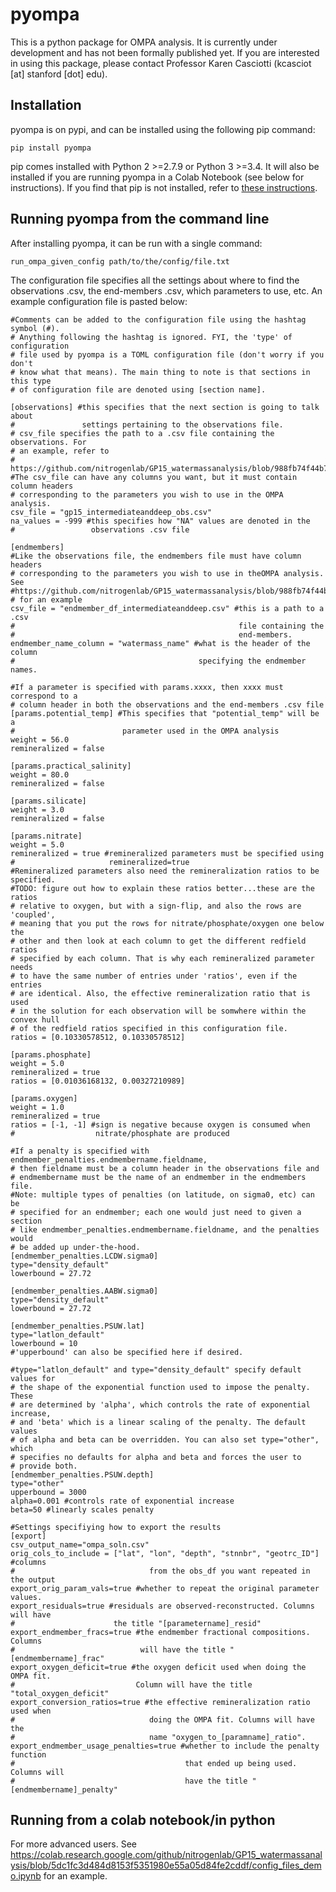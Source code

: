 # pyompa
This is a python package for OMPA analysis. It is currently under development and has not been formally published yet. If you are interested in using this package, please contact Professor Karen Casciotti (kcasciot [at] stanford [dot] edu).

## Installation

pyompa is on pypi, and can be installed using the following pip command:
```
pip install pyompa
```
pip comes installed with Python 2 >=2.7.9 or Python 3 >=3.4. It will also be installed if you are running pyompa in a Colab Notebook (see below for instructions). If you find that pip is not installed, refer to [these instructions](https://pip.pypa.io/en/stable/installing/).

## Running pyompa from the command line

After installing pyompa, it can be run with a single command:
```
run_ompa_given_config path/to/the/config/file.txt
```
The configuration file specifies all the settings about where to find the observations .csv, the end-members .csv, which parameters to use, etc. An example configuration file is pasted below:

```
#Comments can be added to the configuration file using the hashtag symbol (#).
# Anything following the hashtag is ignored. FYI, the 'type' of configuration
# file used by pyompa is a TOML configuration file (don't worry if you don't
# know what that means). The main thing to note is that sections in this type
# of configuration file are denoted using [section name].

[observations] #this specifies that the next section is going to talk about
#               settings pertaining to the observations file.
# csv_file specifies the path to a .csv file containing the observations. For
# an example, refer to
# https://github.com/nitrogenlab/GP15_watermassanalysis/blob/988fb74f44b7c62b32c6a11752a9bcbb06471783/gp15_intermediateanddeep_obs.csv
#The csv_file can have any columns you want, but it must contain column headers
# corresponding to the parameters you wish to use in the OMPA analysis.
csv_file = "gp15_intermediateanddeep_obs.csv"
na_values = -999 #this specifies how "NA" values are denoted in the
#                 observations .csv file

[endmembers]
#Like the observations file, the endmembers file must have column headers
# corresponding to the parameters you wish to use in theOMPA analysis. See
#https://github.com/nitrogenlab/GP15_watermassanalysis/blob/988fb74f44b7c62b32c6a11752a9bcbb06471783/endmember_df_intermediateanddeep.csv
# for an example
csv_file = "endmember_df_intermediateanddeep.csv" #this is a path to a .csv
#                                                  file containing the
#                                                  end-members.
endmember_name_column = "watermass_name" #what is the header of the column
#                                         specifying the endmember names.

#If a parameter is specified with params.xxxx, then xxxx must correspond to a
# column header in both the observations and the end-members .csv file
[params.potential_temp] #This specifies that "potential_temp" will be a
#                        parameter used in the OMPA analysis
weight = 56.0
remineralized = false

[params.practical_salinity]
weight = 80.0
remineralized = false

[params.silicate]
weight = 3.0
remineralized = false

[params.nitrate]
weight = 5.0
remineralized = true #remineralized parameters must be specified using
#                     remineralized=true
#Remineralized parameters also need the remineralization ratios to be specified.
#TODO: figure out how to explain these ratios better...these are the ratios
# relative to oxygen, but with a sign-flip, and also the rows are 'coupled',
# meaning that you put the rows for nitrate/phosphate/oxygen one below the
# other and then look at each column to get the different redfield ratios
# specified by each column. That is why each remineralized parameter needs
# to have the same number of entries under 'ratios', even if the entries
# are identical. Also, the effective remineralization ratio that is used
# in the solution for each observation will be somwhere within the convex hull
# of the redfield ratios specified in this configuration file.
ratios = [0.10330578512, 0.10330578512]

[params.phosphate]
weight = 5.0
remineralized = true
ratios = [0.01036168132, 0.00327210989]

[params.oxygen]
weight = 1.0
remineralized = true
ratios = [-1, -1] #sign is negative because oxygen is consumed when
#                  nitrate/phosphate are produced

#If a penalty is specified with endmember_penalties.endmembername.fieldname,
# then fieldname must be a column header in the observations file and
# endmembername must be the name of an endmember in the endmembers file.
#Note: multiple types of penalties (on latitude, on sigma0, etc) can be
# specified for an endmember; each one would just need to given a section
# like endmember_penalties.endmembername.fieldname, and the penalties would
# be added up under-the-hood.
[endmember_penalties.LCDW.sigma0]
type="density_default"
lowerbound = 27.72

[endmember_penalties.AABW.sigma0]
type="density_default"
lowerbound = 27.72

[endmember_penalties.PSUW.lat]
type="latlon_default"
lowerbound = 10
#'upperbound' can also be specified here if desired.

#type="latlon_default" and type="density_default" specify default values for
# the shape of the exponential function used to impose the penalty. These
# are determined by 'alpha', which controls the rate of exponential increase,
# and 'beta' which is a linear scaling of the penalty. The default values
# of alpha and beta can be overridden. You can also set type="other", which
# specifies no defaults for alpha and beta and forces the user to
# provide both.
[endmember_penalties.PSUW.depth]
type="other"
upperbound = 3000
alpha=0.001 #controls rate of exponential increase
beta=50 #linearly scales penalty

#Settings specifiying how to export the results
[export]
csv_output_name="ompa_soln.csv"
orig_cols_to_include = ["lat", "lon", "depth", "stnnbr", "geotrc_ID"] #columns
#                              from the obs_df you want repeated in the output
export_orig_param_vals=true #whether to repeat the original parameter values.
export_residuals=true #residuals are observed-reconstructed. Columns will have
#                      the title "[parametername]_resid"
export_endmember_fracs=true #the endmember fractional compositions. Columns
#                            will have the title "[endmembername]_frac"
export_oxygen_deficit=true #the oxygen deficit used when doing the OMPA fit.
#                           Column will have the title "total_oxygen_deficit"
export_conversion_ratios=true #the effective remineralization ratio used when
#                              doing the OMPA fit. Columns will have the
#                              name "oxygen_to_[paramname]_ratio".
export_endmember_usage_penalties=true #whether to include the penalty function
#                                      that ended up being used. Columns will
#                                      have the title "[endmembername]_penalty"
```

## Running from a colab notebook/in python
For more advanced users. See https://colab.research.google.com/github/nitrogenlab/GP15_watermassanalysis/blob/5dc1fc3d484d8153f5351980e55a05d84fe2cddf/config_files_demo.ipynb for an example.
